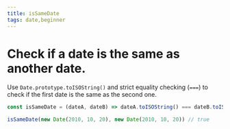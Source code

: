 ```yaml
---
title: isSameDate
tags: date,beginner
---
```


# Check if a date is the same as another date.

Use `Date.prototype.toISOString()` and strict equality checking (`===`) to check if the first date is the same as the second one.

```js
const isSameDate = (dateA, dateB) => dateA.toISOString() === dateB.toISOString()
```

```js
isSameDate(new Date(2010, 10, 20), new Date(2010, 10, 20)) // true
```
